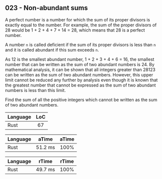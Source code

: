 023 - Non-abundant sums
-----------------------

A perfect number is a number for which the sum of its proper divisors is
exactly equal to the number. For example, the sum of the proper divisors of 28
would be 1 + 2 + 4 + 7 + 14 = 28, which means that 28 is a perfect number.

A number `n` is called deficient if the sum of its proper divisors is less than
`n` and it is called abundant if this sum exceeds `n`.

As 12 is the smallest abundant number, 1 + 2 + 3 + 4 + 6 = 16, the smallest
number that can be written as the sum of two abundant numbers is 24. By
mathematical analysis, it can be shown that all integers greater than 28123 can
be written as the sum of two abundant numbers. However, this upper limit cannot
be reduced any further by analysis even though it is known that the greatest
number that cannot be expressed as the sum of two abundant numbers is less than
this limit.

Find the sum of all the positive integers which cannot be written as the sum of
two abundant numbers.

Language | LoC
--- | :---:
Rust | 67

Language | aTime | aTime
--- | :---: | :---:
Rust | 51.2 ms | 100%

Language | rTime | rTime
--- | :---: | :---:
Rust | 49.7 ms | 100%
